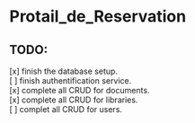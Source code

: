 # Protail_de_Reservation

## TODO:

[x] finish the database setup.  
[ ] finish authentification service.  
[x] complete all CRUD for documents.  
[x] complete all CRUD for libraries.  
[ ] complet all CRUD for users.
